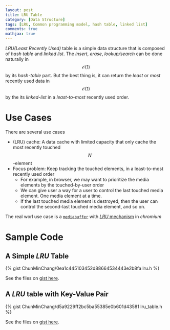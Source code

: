 ```yaml
---
layout: post
title: LRU Table
category: [Data Structure]
tags: [LRU, Common programming model, hash table, linked list]
comments: true
mathjax: true
---
```


*LRU(Least Recently Used)* table is a simple data structure
that is composed of *hash table* and *linked list*.
The *insert*, *erase*, *lookup/search* can be done naturally in $$\mathcal{O}(1)$$
by its *hash-table* part. But the best thing is,
it can return the *least* or *most* recently used data in $$\mathcal{O}(1)$$
by the its *linked-list* in a *least-to-most* recently used order.

<!--read more-->

# Use Cases

There are several use cases
- (LRU) cache:
  A data cache with limited capacity that only cache the most recently touched $$N$$-element
- Focus problem:
  Keep tracking the touched elements, in a least-to-most recently used order
  - For example, in browser, we may want to prioritize the media elements by the touched-by-user order
  - We can give user a way for a user to control the last touched media element.
  One media element at a time.
  - If the last touched media element is destroyed,
  then the user can control the second-last touched media element, and so on.

The real worl use case is a [`mediabuffer`][mediabuffer-chromium] with [*LRU* mechanism][lru-chromium] in *chromium*

# Sample Code

## A Simple *LRU* Table

{% gist ChunMinChang/0ea1c445103452d88664534443e2b8fa lru.h %}

See the files on [gist here][simple-lru-gist].

## A *LRU* table with Key-Value Pair

{% gist ChunMinChang/d5a9229ff2bc5ba55385e0b601d43581 lru_table.h %}

See the files on [gist here][key-value-lru-gist].

[lru-chromium]: https://source.chromium.org/chromium/chromium/src/+/master:media/blink/lru.h?q=lru&ss=chromium&originalUrl=https:%2F%2Fcs.chromium.org%2F

[mediabuffer-chromium]: https://source.chromium.org/chromium/chromium/src/+/master:media/blink/multibuffer.h;l=198;drc=d9b91db0b32bcaed524db17b05f614c7e86326bc?originalUrl=https:%2F%2Fcs.chromium.org%2F

[simple-lru-gist]: https://gist.github.com/ChunMinChang/0ea1c445103452d88664534443e2b8fa
[key-value-lru-gist]: https://gist.github.com/ChunMinChang/d5a9229ff2bc5ba55385e0b601d43581